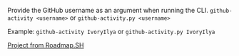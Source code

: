 Provide the GitHub username as an argument when running the CLI.
  ```github-activity <username>```
  or
  ```github-activity.py <username>```

Example:
  ```github-activity IvoryIlya```
  or
  ```github-activity.py IvoryIlya```

  [Project from Roadmap.SH](https://roadmap.sh/projects/github-user-activity)

